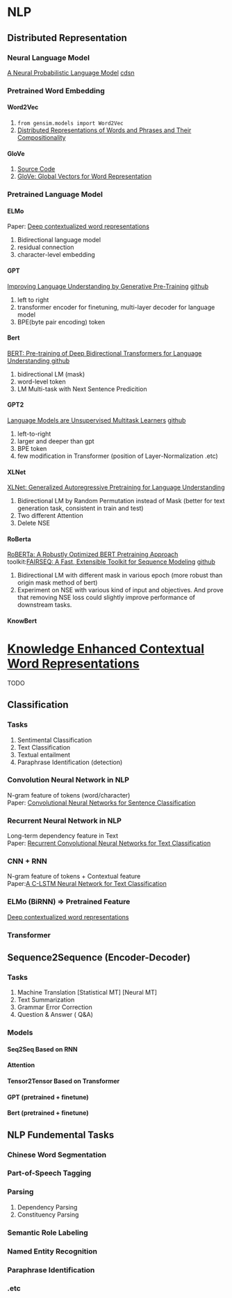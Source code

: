 # NLP
## Distributed Representation
### Neural Language Model
[A Neural Probabilistic Language Model](http://www.jmlr.org/papers/volume3/bengio03a/bengio03a.pdf)
[cdsn](https://blog.csdn.net/u014568072/article/details/78557837)
### Pretrained Word Embedding
#### Word2Vec
1. `from gensim.models import Word2Vec` <br>
2. [Distributed Representations of Words and Phrases and Their Compositionality](http://papers.nips.cc/paper/5021-distributed-representations-of-words-and-phrases-and-their-compositionality.pdf)

#### GloVe
1. [Source Code](https://github.com/stanfordnlp/GloVe)
2. [GloVe: Global Vectors for Word Representation](https://nlp.stanford.edu/pubs/glove.pdf)

### Pretrained Language Model
#### ELMo
Paper: [Deep contextualized word representations](https://arxiv.org/pdf/1802.05365.pdf)<br>

1. Bidirectional language model
2. residual connection
3. character-level embedding


#### GPT
[Improving Language Understanding
by Generative Pre-Training](https://s3-us-west-2.amazonaws.com/openai-assets/research-covers/language-unsupervised/language_understanding_paper.pdf)
[github](https://github.com/huggingface/pytorch-openai-transformer-lm)
1. left to right
2. transformer encoder for finetuning, multi-layer decoder for language model
3. BPE(byte pair encoding) token

#### Bert
[BERT: Pre-training of Deep Bidirectional Transformers for Language Understanding
](https://arxiv.org/pdf/1810.04805.pdf)
[github](https://github.com/google-research/bert)
1. bidirectional LM (mask)
2. word-level token
3. LM Multi-task with Next Sentence Predicition

#### GPT2
[Language Models are Unsupervised Multitask Learners](https://d4mucfpksywv.cloudfront.net/better-language-models/language-models.pdf)
[github](https://github.com/openai/gpt-2)
1. left-to-right
2. larger and deeper than gpt
3. BPE token
4. few modification in Transformer (position of Layer-Normalization .etc)

#### XLNet
[XLNet: Generalized Autoregressive Pretraining for Language Understanding
](https://arxiv.org/abs/1906.08237)
1. Bidirectional LM by Random Permutation instead of Mask (better for text generation task, consistent in train and test)
2. Two different Attention
3. Delete NSE

#### RoBerta
[RoBERTa: A Robustly Optimized BERT Pretraining Approach](https://arxiv.org/pdf/1907.11692.pdf)<br>
toolkit:[FAIRSEQ: A Fast, Extensible Toolkit for Sequence Modeling](https://arxiv.org/pdf/1904.01038.pdf)
[github](https://github.com/pytorch/fairseq)
1. Bidirectional LM with different mask in various epoch (more robust than origin mask method of bert)
2. Experiment on NSE with various kind of input and objectives. And prove that removing NSE loss could slightly improve performance of downstream tasks.


#### KnowBert
[Knowledge Enhanced Contextual Word Representations](https://arxiv.org/pdf/1909.04164.pdf)
===
TODO

## Classification
### Tasks
1. Sentimental Classification
2. Text Classification
3. Textual entailment
4. Paraphrase Identification (detection)

### Convolution Neural Network in NLP
N-gram feature of tokens (word/character)<br>
Paper: [Convolutional Neural Networks for Sentence Classification](https://arxiv.org/pdf/1408.5882.pdf)

### Recurrent Neural Network in NLP
Long-term dependency feature in Text <br>
Paper: [Recurrent Convolutional Neural Networks for Text Classification](https://www.aaai.org/ocs/index.php/AAAI/AAAI15/paper/view/9745/9552)

### CNN + RNN
N-gram feature of tokens + Contextual feature <br>
Paper:[A C-LSTM Neural Network for Text Classification](https://arxiv.org/pdf/1511.08630.pdf)

### ELMo (BiRNN) => Pretrained Feature
[Deep contextualized word representations](https://arxiv.org/abs/1802.05365)

### Transformer


## Sequence2Sequence (Encoder-Decoder)
### Tasks
1. Machine Translation
[Statistical MT]
[Neural MT]
2. Text Summarization
3.  Grammar Error Correction
4. Question & Answer ( Q&A)

### Models
#### Seq2Seq Based on RNN
#### Attention
#### Tensor2Tensor Based on Transformer
#### GPT (pretrained + finetune)
#### Bert (pretrained + finetune)


## NLP Fundemental Tasks
### Chinese Word Segmentation
### Part-of-Speech Tagging
### Parsing
1. Dependency Parsing
2. Constituency Parsing

### Semantic Role Labeling
### Named Entity Recognition
### Paraphrase Identification
### .etc
